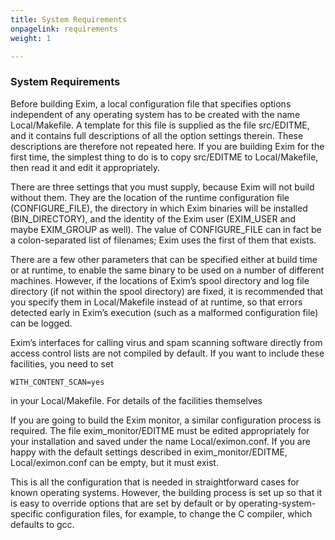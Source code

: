 ```yaml
---
title: System Requirements
onpagelink: requirements
weight: 1

---
```


### **System Requirements**

Before building Exim, a local configuration file that specifies options independent of any operating system has to be created with the name Local/Makefile. A template for this file is supplied as the file src/EDITME, and it contains full descriptions of all the option settings therein. These descriptions are therefore not repeated here. If you are building Exim for the first time, the simplest thing to do is to copy src/EDITME to Local/Makefile, then read it and edit it appropriately.

There are three settings that you must supply, because Exim will not build without them. They are the location of the runtime configuration file (CONFIGURE\_FILE), the directory in which Exim binaries will be installed (BIN\_DIRECTORY), and the identity of the Exim user (EXIM\_USER and maybe EXIM\_GROUP as well). The value of CONFIGURE\_FILE can in fact be a colon-separated list of filenames; Exim uses the first of them that exists.

There are a few other parameters that can be specified either at build time or at runtime, to enable the same binary to be used on a number of different machines. However, if the locations of Exim’s spool directory and log file directory (if not within the spool directory) are fixed, it is recommended that you specify them in Local/Makefile instead of at runtime, so that errors detected early in Exim’s execution (such as a malformed configuration file) can be logged.

Exim’s interfaces for calling virus and spam scanning software directly from access control lists are not compiled by default. If you want to include these facilities, you need to set

 ```
WITH_CONTENT_SCAN=yes
```

in your Local/Makefile. For details of the facilities themselves

If you are going to build the Exim monitor, a similar configuration process is required. The file exim\_monitor/EDITME must be edited appropriately for your installation and saved under the name Local/eximon.conf. If you are happy with the default settings described in exim\_monitor/EDITME, Local/eximon.conf can be empty, but it must exist.

This is all the configuration that is needed in straightforward cases for known operating systems. However, the building process is set up so that it is easy to override options that are set by default or by operating-system-specific configuration files, for example, to change the C compiler, which defaults to gcc.

